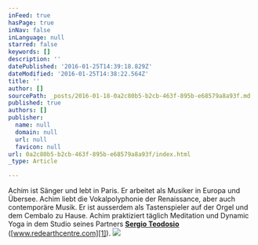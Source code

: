 ```yaml
---
inFeed: true
hasPage: true
inNav: false
inLanguage: null
starred: false
keywords: []
description: ''
datePublished: '2016-01-25T14:39:18.829Z'
dateModified: '2016-01-25T14:38:22.564Z'
title: ''
author: []
sourcePath: _posts/2016-01-18-0a2c80b5-b2cb-463f-895b-e68579a8a93f.md
published: true
authors: []
publisher:
  name: null
  domain: null
  url: null
  favicon: null
url: 0a2c80b5-b2cb-463f-895b-e68579a8a93f/index.html
_type: Article

---
```

Achim ist Sänger und lebt in Paris. Er arbeitet als Musiker in Europa und Übersee. Achim liebt die Vokalpolyphonie der Renaissance, aber auch contemporäre Musik. Er ist ausserdem als Tastenspieler auf der Orgel und dem Cembalo zu Hause. Achim praktiziert täglich Meditation und Dynamic Yoga in dem Studio seines Partners [**Sergio Teodosio**][0] ([www.redearthcentre.com][1]).
![](https://the-grid-user-content.s3-us-west-2.amazonaws.com/b9acc43f-f383-4283-a9eb-fe0c9c3bf4ac.jpg)

[0]: http://dynamicyoga.fr/
[1]: null